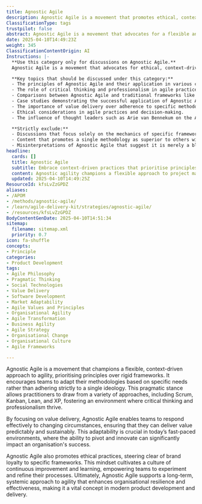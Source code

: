 ```yaml
---
title: Agnostic Agile
description: Agnostic Agile is a movement that promotes ethical, context-driven agility by prioritising principles over rigid frameworks. Championed by thought leaders like Arie van Bennekum, a Dutch signatory of the Agile Manifesto, it encourages practitioners to adapt methods pragmatically based on need rather than ideology. Drawing from diverse approaches such as Scrum, Kanban, Lean, and XP, Agnostic Agile emphasises professionalism, critical thinking, and value delivery over brand loyalty or prescriptive practice.
ClassificationType: tags
trustpilot: false
abstract: Agnostic Agile is a movement that advocates for a flexible and context-driven approach to agility, emphasising the importance of principles over rigid frameworks. Originating from the need for adaptability in various methodologies, it encourages teams to tailor their practices based on specific requirements rather than conforming to a single ideology. This pragmatic approach allows practitioners to integrate diverse methodologies such as Scrum, Kanban, Lean, and Extreme Programming, fostering an environment that values critical thinking and professionalism. By prioritising value delivery, Agnostic Agile equips teams to respond effectively to evolving circumstances, ensuring predictable and sustainable value generation. This adaptability is essential in today's dynamic environments, where the capacity to pivot and innovate can significantly influence an organisation's success. Furthermore, Agnostic Agile promotes ethical practices by avoiding brand loyalty to specific frameworks, thereby nurturing a culture of continuous improvement and learning. This mindset empowers teams to experiment and refine their processes, ultimately supporting a long-term, systemic approach to agility that enhances organisational resilience and effectiveness. As such, Agnostic Agile is a crucial concept in contemporary product development and delivery, providing valuable insights for teams striving to thrive in an ever-changing landscape.
date: 2025-04-10T14:49:23Z
weight: 345
ClassificationContentOrigin: AI
Instructions: |-
  **Use this category only for discussions on Agnostic Agile.**  
  Agnostic Agile is a movement that advocates for ethical, context-driven agility, emphasising the importance of principles over rigid frameworks. It encourages practitioners to adapt their methods pragmatically based on the specific needs of their projects rather than adhering strictly to a single ideology. This approach is rooted in the belief that agility should be tailored to the context of the organisation and its goals, drawing from a variety of methodologies such as Scrum, Kanban, Lean, and XP.

  **Key topics that should be discussed under this category:**
  - The principles of Agnostic Agile and their application in various contexts.
  - The role of critical thinking and professionalism in agile practices.
  - Comparisons between Agnostic Agile and traditional frameworks like Scrum and Kanban.
  - Case studies demonstrating the successful application of Agnostic Agile principles.
  - The importance of value delivery over adherence to specific methodologies.
  - Ethical considerations in agile practices and decision-making.
  - The influence of thought leaders such as Arie van Bennekum on the Agnostic Agile movement.

  **Strictly exclude:**
  - Discussions that focus solely on the mechanics of specific frameworks without reference to the principles of Agnostic Agile.
  - Content that promotes a single methodology as superior to others without considering context.
  - Misinterpretations of Agnostic Agile that suggest it is merely a blend of existing frameworks without a distinct philosophy.
headline:
  cards: []
  title: Agnostic Agile
  subtitle: Embrace context-driven practices that prioritise principles and value delivery over rigid frameworks and brand loyalty.
  content: Agnostic agility champions a flexible approach to project management, advocating for the adaptation of methodologies based on situational needs. It encourages critical thinking, professionalism, and value delivery, drawing insights from various frameworks and theories, including Kanban, complexity theory, and evidence-based management, to enhance team effectiveness and responsiveness.
  updated: 2025-04-10T14:49:25Z
ResourceId: kfsLvZzGPDZ
aliases:
- /APOM
- /methods/agnostic-agile/
- /learn/agile-delivery-kit/strategies/agnostic-agile/
- /resources/kfsLvZzGPDZ
BodyContentGenDate: 2025-04-10T14:51:34
sitemap:
  filename: sitemap.xml
  priority: 0.7
icon: fa-shuffle
concepts:
- Principle
categories:
- Product Development
tags:
- Agile Philosophy
- Pragmatic Thinking
- Social Technologies
- Value Delivery
- Software Development
- Market Adaptability
- Agile Values and Principles
- Organisational Agility
- Agile Transformation
- Business Agility
- Agile Strategy
- Organisational Change
- Organisational Culture
- Agile Frameworks

---
```

Agnostic Agile is a movement that champions a flexible, context-driven approach to agility, prioritising principles over rigid frameworks. It encourages teams to adapt their methodologies based on specific needs rather than adhering strictly to a single ideology. This pragmatic stance allows practitioners to draw from a variety of approaches, including Scrum, Kanban, Lean, and XP, fostering an environment where critical thinking and professionalism thrive.

By focusing on value delivery, Agnostic Agile enables teams to respond effectively to changing circumstances, ensuring that they can deliver value predictably and sustainably. This adaptability is crucial in today’s fast-paced environments, where the ability to pivot and innovate can significantly impact an organisation's success. 

Agnostic Agile also promotes ethical practices, steering clear of brand loyalty to specific frameworks. This mindset cultivates a culture of continuous improvement and learning, empowering teams to experiment and refine their processes. Ultimately, Agnostic Agile supports a long-term, systemic approach to agility that enhances organisational resilience and effectiveness, making it a vital concept in modern product development and delivery.
